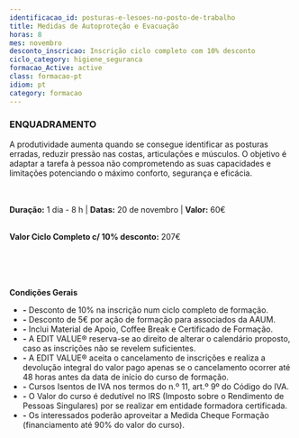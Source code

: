 ```yaml
---
identificacao_id: posturas-e-lesoes-no-posto-de-trabalho
title: Medidas de Autoproteção e Evacuação
horas: 8
mes: novembro
desconto_inscricao: Inscrição ciclo completo com 10% desconto
ciclo_category: higiene_seguranca
formacao_Active: active
class: formacao-pt
idiom: pt
category: formacao
---
```


### **ENQUADRAMENTO**
A produtividade aumenta quando se consegue identificar as posturas erradas, reduzir pressão nas costas, articulações e músculos. O objetivo é adaptar a tarefa à pessoa não comprometendo as suas capacidades e limitações potenciando o máximo conforto, segurança e eficácia.<br><br><br>

**Duração:** 1 dia - 8 h  \|  **Datas:** 20 de novembro  \|  **Valor:** 60€<br><br>

**Valor Ciclo Completo c/ 10% desconto:** 207€<br><br><br><br><br>

**Condições Gerais**
* **\-** Desconto de 10% na inscrição num ciclo completo de formação.
* **\-** Desconto de 5€ por ação de formação para associados da AAUM.
* **\-** Inclui Material de Apoio, Coffee Break e Certificado de Formação.
* **\-** A EDIT VALUE® reserva-se ao direito de alterar o calendário proposto, caso as inscrições não se revelem suficientes.
* **\-** A EDIT VALUE® aceita o cancelamento de inscrições e realiza a devolução integral do valor pago apenas se o cancelamento ocorrer até 48 horas antes da data de início do curso de formação.
* **\-** Cursos Isentos de IVA nos termos do n.º 11, art.º 9º do Código do IVA.
* **\-** O Valor do curso é dedutível no IRS (Imposto sobre o Rendimento de Pessoas Singulares) por se realizar em entidade formadora certificada.
* **\-** Os interessados poderão aproveitar a Medida Cheque Formação (financiamento até 90% do valor do curso).
